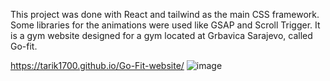 This project was done with React and tailwind as the main CSS framework. Some libraries for the animations were used like GSAP and Scroll Trigger. It is a gym website designed for a gym located at Grbavica Sarajevo, called Go-fit.

https://tarik1700.github.io/Go-Fit-website/
![image](https://user-images.githubusercontent.com/71398993/160238703-014bf7b0-7f3a-4619-8b11-12f0404e0d24.png)
